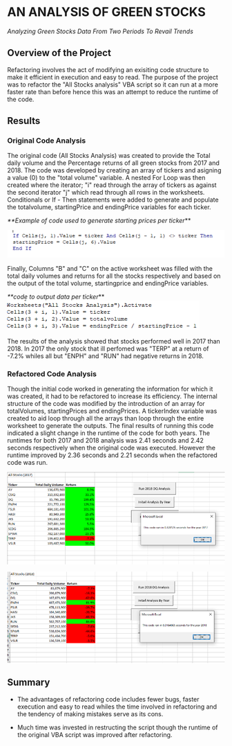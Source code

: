 # AN ANALYSIS OF GREEN STOCKS 
_Analyzing Green Stocks Data From Two Periods To Revail Trends_



## Overview of the Project
Refactoring involves the act of modifying an exisiting code structure to make it efficient in execution and easy to read. The purpose of the project was to refactor the "All Stocks analysis" VBA script so it can run at a more faster rate than before hence this was an attempt to reduce the runtime of the code.


## Results

### Original Code Analysis

The original code (All Stocks Analysis) was created to provide the Total daily volume and the Percentage returns of all green stocks from 2017 and 2018.
The code was developed by creating an array of tickers and asigning a value (0) to the "total volume" variable. A nested For Loop was then created where the iterator; "i" read through the array of tickers as against the second iterator "j"  which read through all rows in the worksheets. Conditionals or If - Then statements were added to generate and populate the totalvolume, startingPrice and endingPrice variables for each ticker.

_**Example of code used to generate starting prices per ticker_**

![Alt text](https://github.com/emmanuelbrim/Stock-analysis/blob/main/Resources/Original%20StartingPrice%20code.PNG)
  
Finally, Columns "B" and "C" on the active worksheet was filled with the total daily volumes and returns for all the stocks respectively and based on the output of the total volume, startingprice and endingPrice variables.

_**code to output data per ticker_**
![Alt text](https://github.com/emmanuelbrim/Stock-analysis/blob/main/Resources/Original%20Output%20codes.PNG)


The results of the analysis showed that stocks performed well in 2017 than 2018. In 2017 the only stock that ill perfomed was "TERP" at a return of -7.2% whiles all but "ENPH" and "RUN" had negative returns in 2018.

### Refactored Code Analysis

Though the initial code worked in generating the information for which it was created, it had to be refactored to increase its efficiency.
 The internal structure of the code was modified by the introduction of an array for totalVolumes, startingPrices and endingPrices. 
A tickerIndex variable was created to aid loop through all the arrays than loop through the entire worksheet to generate the outputs. 
The final results of running this code indicated a slight change in the runtime of the code for both years.
The runtimes for both 2017 and 2018 analysis was 2.41 seconds and 2.42 seconds respectively when the original code was executed. 
However the runtime improved by 2.36 seconds and 2.21 seconds when the refactored code was run.

![Alt text](https://github.com/emmanuelbrim/Stock-analysis/blob/main/Resources/VBA_Challenge_2017.PNG)


![Alt text](https://github.com/emmanuelbrim/Stock-analysis/blob/main/Resources/VBA_Challenge_2018.PNG)

## Summary
- The advantages of refactoring code includes fewer bugs, faster execution and easy to read whiles the time involved in refactoring and the tendency of making mistakes serve as its cons.

- Much time was invested in restructing the script though the runtime of the original VBA script was improved after refactoring. 


